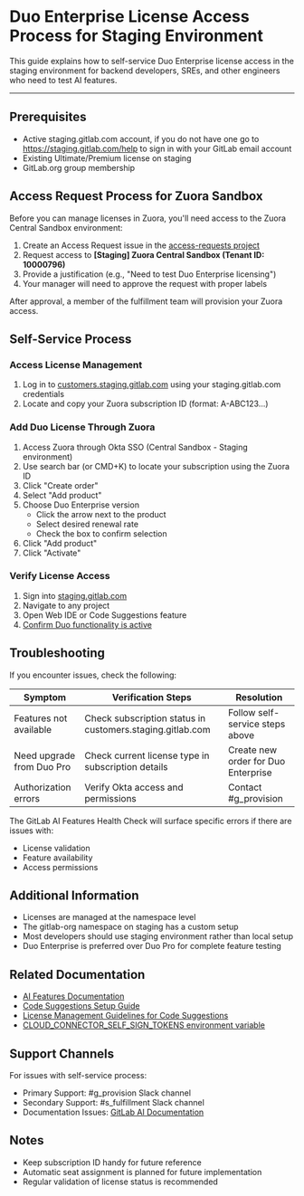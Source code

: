 # Duo Enterprise License Access Process for Staging Environment

This guide explains how to self-service Duo Enterprise license access in the staging environment for backend developers, SREs, and other engineers who need to test AI features.

---

## Prerequisites

- Active staging.gitlab.com account, if you do not have one go to https://staging.gitlab.com/help to sign in with your GitLab email account
- Existing Ultimate/Premium license on staging
- GitLab.org group membership

## Access Request Process for Zuora Sandbox

Before you can manage licenses in Zuora, you'll need access to the Zuora Central Sandbox environment:

1. Create an Access Request issue in the [access-requests project](https://gitlab.com/gitlab-com/team-member-epics/access-requests)
2. Request access to **[Staging] Zuora Central Sandbox (Tenant ID: 10000796)**
3. Provide a justification (e.g., "Need to test Duo Enterprise licensing")
4. Your manager will need to approve the request with proper labels

After approval, a member of the fulfillment team will provision your Zuora access.

## Self-Service Process

### Access License Management

1. Log in to [customers.staging.gitlab.com](https://customers.staging.gitlab.com) using your staging.gitlab.com credentials
2. Locate and copy your Zuora subscription ID (format: A-ABC123...)

### Add Duo License Through Zuora

1. Access Zuora through Okta SSO (Central Sandbox - Staging environment)
2. Use search bar (or CMD+K) to locate your subscription using the Zuora ID
3. Click "Create order"
4. Select "Add product"
5. Choose Duo Enterprise version
   - Click the arrow next to the product
   - Select desired renewal rate
   - Check the box to confirm selection
6. Click "Add product"
7. Click "Activate"

### Verify License Access

1. Sign into [staging.gitlab.com](https://staging.gitlab.com)
2. Navigate to any project
3. Open Web IDE or Code Suggestions feature
4. [Confirm Duo functionality is active](https://docs.gitlab.com/user/gitlab_duo/setup/#run-a-health-check-for-gitlab-duo)

## Troubleshooting

If you encounter issues, check the following:

| Symptom | Verification Steps | Resolution |
|---------|-------------------|------------|
| Features not available | Check subscription status in customers.staging.gitlab.com | Follow self-service steps above |
| Need upgrade from Duo Pro | Check current license type in subscription details | Create new order for Duo Enterprise |
| Authorization errors | Verify Okta access and permissions | Contact #g_provision |

The GitLab AI Features Health Check will surface specific errors if there are issues with:

- License validation
- Feature availability
- Access permissions

## Additional Information

- Licenses are managed at the namespace level
- The gitlab-org namespace on staging has a custom setup
- Most developers should use staging environment rather than local setup
- Duo Enterprise is preferred over Duo Pro for complete feature testing

## Related Documentation

- [AI Features Documentation](https://docs.gitlab.com/development/ai_features/)
- [Code Suggestions Setup Guide](https://docs.gitlab.com/development/code_suggestions/)
- [License Management Guidelines for Code Suggestions](https://docs.gitlab.com/development/code_suggestions/#setup-instructions-to-use-gdk-with-the-code-suggestions-add-on)
- [CLOUD_CONNECTOR_SELF_SIGN_TOKENS environment variable](https://docs.gitlab.com/development/ai_features/#optional-set-cloud_connector_self_sign_tokens-environment-variable)

## Support Channels

For issues with self-service process:

- Primary Support: #g_provision Slack channel
- Secondary Support: #s_fulfillment Slack channel
- Documentation Issues: [GitLab AI Documentation](https://docs.gitlab.com/development/ai_features/)

## Notes

- Keep subscription ID handy for future reference
- Automatic seat assignment is planned for future implementation
- Regular validation of license status is recommended
